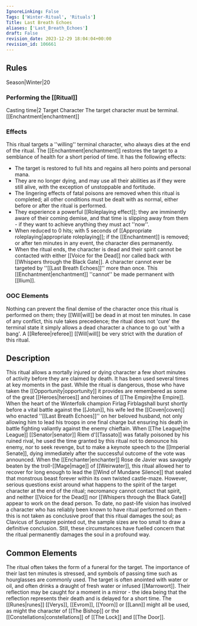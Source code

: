 ```yaml
---
IgnoreLinking: False
Tags: ['Winter-Ritual', 'Rituals']
Title: Last Breath Echoes
aliases: ['Last_Breath_Echoes']
draft: False
revision_date: 2023-12-29 18:04:04+00:00
revision_id: 106661
---
```


## Rules
Season|Winter|20
### Performing the [[Ritual]]
Casting time|2 Target Character The target character must be terminal.
[[Enchantment|enchantment]]
### Effects
This ritual targets a ''willing'' terminal character, who always dies at the end of the ritual. 
The [[Enchantment|enchantment]] restores the target to a semblance of health for a short period of time. It has the following effects:
* The target is restored to full hits and regains all hero points and personal mana.
* They are no longer dying, and may use all their abilities as if they were still alive, with the exception of unstoppable and fortitude.
* The lingering effects of fatal poisons are removed when this ritual is completed; all other conditions must be dealt with as normal, either before or after the ritual is performed.
* They experience a powerful [[Roleplaying effect]]; they are imminently aware of their coming demise, and that time is slipping away from them - if they want to achieve anything they must act ''now''.
*  When reduced to 0 hits; with 5 seconds of [[Appropriate roleplaying|appropriate roleplaying]]; if the [[Enchantment]] is removed; or after ten minutes in any event, the character dies permanently.
* When the ritual ends, the character is dead and their spirit cannot be contacted with either [[Voice for the Dead]] nor called back with [[Whispers through the Black Gate]].
A character cannot ever be targeted by ''[[Last Breath Echoes]]'' more than once.
This [[Enchantment|enchantment]] ''cannot'' be made permanent with [[Ilium]].
### OOC Elements
Nothing can prevent the final demise of the character once this ritual is performed on them; they [[Will|will]] be dead in at most ten minutes. In case of any conflict, this rule takes precedence; the ritual does not 'cure' the terminal state it simply allows a dead character a chance to go out 'with a bang'. A [[Referee|referee]] [[Will|will]] be very strict with the duration of this ritual. 
## Description
This ritual allows a mortally injured or dying character a few short minutes of activity before they are claimed by death. It has been used several times at key moments in the past. While the ritual is dangerous, those who have taken the [[Opportunity|opportunity]] it provides are remembered as some of the great [[Heroes|heroes]] and heroines of [[The Empire|the Empire]].
When the heart of the Winterfolk champion Firlag Firblagshall burst shortly before a vital battle against the [[Jotun]], his wife led the [[Coven|coven]] who enacted ''[[Last Breath Echoes]]'' on her beloved husband, not only allowing him to lead his troops in one final charge but ensuring his death in battle fighting valiantly against the enemy chieftain. When [[The League|the League]] [[Senator|senator]] Riem d'[[Tassato]] was fatally poisoned by his ruined rival, he used the time granted by this ritual not to denounce his enemy, nor to seek revenge, but to make a keynote speech to the [[Imperial Senate]], dying immediately after the successful outcome of the vote was announced. When the [[Enchanter|enchanter]] Rose de Javier was savagely beaten by the troll-[[Mage|mage]] of [[Weirwater]], this ritual allowed her to recover for long enough to lead the [[Wind of Mundane Silence]] that sealed that monstrous beast forever within its own twisted castle-maze.
However, serious questions exist around what happens to the spirit of the target character at the end of the ritual; necromancy cannot contact that spirit, and neither [[Voice for the Dead]] nor [[Whispers through the Black Gate]] appear to work on the dead person. To date, no past-life vision has involved a character who has reliably been known to have ritual performed on them - this is not taken as conclusive proof that this ritual damages the soul; as Clavicus of Sunspire pointed out, the sample sizes are too small to draw a definitive conclusion. Still, these circumstances have fuelled concern that the ritual permanently damages the soul in a profound way.
## Common Elements
The ritual often takes the form of a funeral for the target. The importance of their last ten minutes is stressed, and symbols of passing time such as hourglasses are commonly used. The target is often anointed with water or oil, and often drinks a draught of fresh water or infused [[Marrowort]]. Their reflection may be caught for a moment in a mirror - the idea being that the reflection represents their death and is delayed for a short time. The [[Runes|runes]] [[Verys]], [[Evrom]], [[Yoorn]] or [[Lann]] might all be used, as might the character of [[The Bishop]] or the [[Constellations|constellations]] of [[The Lock]] and [[The Door]].